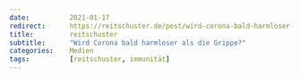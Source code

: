 ```yaml
---
date:          2021-01-17
redirect:      https://reitschuster.de/post/wird-corona-bald-harmloser-als-die-grippe/
title:         reitschuster
subtitle:      "Wird Corona bald harmloser als die Grippe?"
categories:    Medien
tags:          [reitschuster, immunität]
---
```

